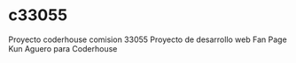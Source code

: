 # c33055
Proyecto coderhouse comision 33055
Proyecto de desarrollo web Fan Page Kun Aguero para Coderhouse

